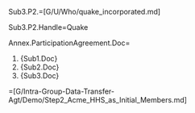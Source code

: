 Sub3.P2.=[G/U/Who/quake_incorporated.md]

Sub3.P2.Handle=Quake

Annex.ParticipationAgreement.Doc=<ol><li>{Sub1.Doc}<li>{Sub2.Doc}<li>{Sub3.Doc}</ol>


=[G/Intra-Group-Data-Transfer-Agt/Demo/Step2_Acme_HHS_as_Initial_Members.md]
